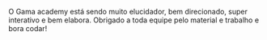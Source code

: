 O Gama academy está sendo muito elucidador, bem direcionado, super interativo e bem elabora. 
Obrigado a toda equipe pelo material e trabalho e bora codar!
